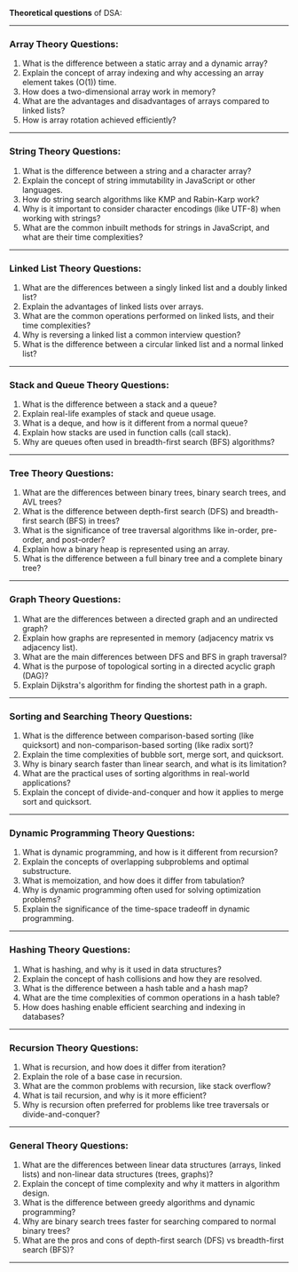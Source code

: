 **Theoretical questions** of DSA:

---

### **Array Theory Questions:**
1. What is the difference between a static array and a dynamic array?
2. Explain the concept of array indexing and why accessing an array element takes \(O(1)\) time.
3. How does a two-dimensional array work in memory?
4. What are the advantages and disadvantages of arrays compared to linked lists?
5. How is array rotation achieved efficiently?

---

### **String Theory Questions:**
1. What is the difference between a string and a character array?
2. Explain the concept of string immutability in JavaScript or other languages.
3. How do string search algorithms like KMP and Rabin-Karp work?
4. Why is it important to consider character encodings (like UTF-8) when working with strings?
5. What are the common inbuilt methods for strings in JavaScript, and what are their time complexities?

---

### **Linked List Theory Questions:**
1. What are the differences between a singly linked list and a doubly linked list?
2. Explain the advantages of linked lists over arrays.
3. What are the common operations performed on linked lists, and their time complexities?
4. Why is reversing a linked list a common interview question?
5. What is the difference between a circular linked list and a normal linked list?

---

### **Stack and Queue Theory Questions:**
1. What is the difference between a stack and a queue?
2. Explain real-life examples of stack and queue usage.
3. What is a deque, and how is it different from a normal queue?
4. Explain how stacks are used in function calls (call stack).
5. Why are queues often used in breadth-first search (BFS) algorithms?

---

### **Tree Theory Questions:**
1. What are the differences between binary trees, binary search trees, and AVL trees?
2. What is the difference between depth-first search (DFS) and breadth-first search (BFS) in trees?
3. What is the significance of tree traversal algorithms like in-order, pre-order, and post-order?
4. Explain how a binary heap is represented using an array.
5. What is the difference between a full binary tree and a complete binary tree?

---

### **Graph Theory Questions:**
1. What are the differences between a directed graph and an undirected graph?
2. Explain how graphs are represented in memory (adjacency matrix vs adjacency list).
3. What are the main differences between DFS and BFS in graph traversal?
4. What is the purpose of topological sorting in a directed acyclic graph (DAG)?
5. Explain Dijkstra's algorithm for finding the shortest path in a graph.

---

### **Sorting and Searching Theory Questions:**
1. What is the difference between comparison-based sorting (like quicksort) and non-comparison-based sorting (like radix sort)?
2. Explain the time complexities of bubble sort, merge sort, and quicksort.
3. Why is binary search faster than linear search, and what is its limitation?
4. What are the practical uses of sorting algorithms in real-world applications?
5. Explain the concept of divide-and-conquer and how it applies to merge sort and quicksort.

---

### **Dynamic Programming Theory Questions:**
1. What is dynamic programming, and how is it different from recursion?
2. Explain the concepts of overlapping subproblems and optimal substructure.
3. What is memoization, and how does it differ from tabulation?
4. Why is dynamic programming often used for solving optimization problems?
5. Explain the significance of the time-space tradeoff in dynamic programming.

---

### **Hashing Theory Questions:**
1. What is hashing, and why is it used in data structures?
2. Explain the concept of hash collisions and how they are resolved.
3. What is the difference between a hash table and a hash map?
4. What are the time complexities of common operations in a hash table?
5. How does hashing enable efficient searching and indexing in databases?

---

### **Recursion Theory Questions:**
1. What is recursion, and how does it differ from iteration?
2. Explain the role of a base case in recursion.
3. What are the common problems with recursion, like stack overflow?
4. What is tail recursion, and why is it more efficient?
5. Why is recursion often preferred for problems like tree traversals or divide-and-conquer?

---

### General Theory Questions:
1. What are the differences between linear data structures (arrays, linked lists) and non-linear data structures (trees, graphs)?
2. Explain the concept of time complexity and why it matters in algorithm design.
3. What is the difference between greedy algorithms and dynamic programming?
4. Why are binary search trees faster for searching compared to normal binary trees?
5. What are the pros and cons of depth-first search (DFS) vs breadth-first search (BFS)?

---